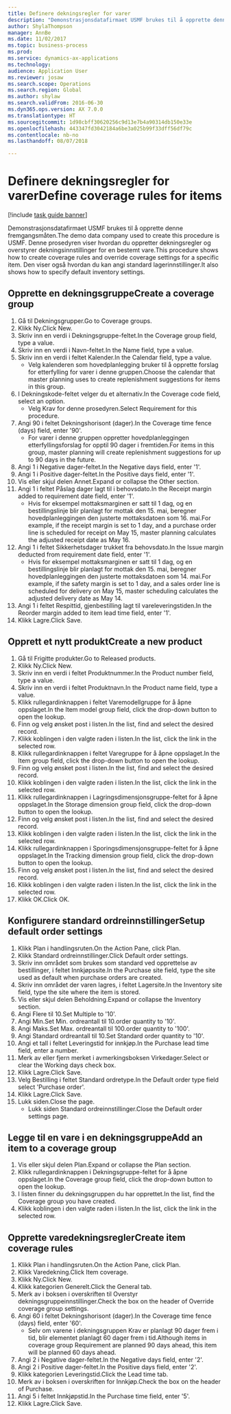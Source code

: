 ```yaml
--- 
title: Definere dekningsregler for varer
description: "Demonstrasjonsdatafirmaet USMF brukes til å opprette denne fremgangsmåten."
author: ShylaThompson
manager: AnnBe
ms.date: 11/02/2017
ms.topic: business-process
ms.prod: 
ms.service: dynamics-ax-applications
ms.technology: 
audience: Application User
ms.reviewer: josaw
ms.search.scope: Operations
ms.search.region: Global
ms.author: shylaw
ms.search.validFrom: 2016-06-30
ms.dyn365.ops.version: AX 7.0.0
ms.translationtype: HT
ms.sourcegitcommit: 1d98cbff30620256c9d13e7b4a90314db150e33e
ms.openlocfilehash: 443347fd3042184a6be3a025b99f33dff56df79c
ms.contentlocale: nb-no
ms.lasthandoff: 08/07/2018

---
```

# <a name="define-coverage-rules-for-items"></a><span data-ttu-id="0b84d-103">Definere dekningsregler for varer</span><span class="sxs-lookup"><span data-stu-id="0b84d-103">Define coverage rules for items</span></span>

[!include [task guide banner](../../includes/task-guide-banner.md)]

<span data-ttu-id="0b84d-104">Demonstrasjonsdatafirmaet USMF brukes til å opprette denne fremgangsmåten.</span><span class="sxs-lookup"><span data-stu-id="0b84d-104">The demo data company used to create this procedure is USMF.</span></span> <span data-ttu-id="0b84d-105">Denne prosedyren viser hvordan du oppretter dekningsregler og overstyrer dekningsinnstillinger for en bestemt vare.</span><span class="sxs-lookup"><span data-stu-id="0b84d-105">This procedure shows how to create coverage rules and override coverage settings for a specific item.</span></span> <span data-ttu-id="0b84d-106">Den viser også hvordan du kan angi standard lagerinnstillinger.</span><span class="sxs-lookup"><span data-stu-id="0b84d-106">It also shows how to specify default inventory settings.</span></span>


## <a name="create-a-coverage-group"></a><span data-ttu-id="0b84d-107">Opprette en dekningsgruppe</span><span class="sxs-lookup"><span data-stu-id="0b84d-107">Create a coverage group</span></span>
1. <span data-ttu-id="0b84d-108">Gå til Dekningsgrupper.</span><span class="sxs-lookup"><span data-stu-id="0b84d-108">Go to Coverage groups.</span></span>
2. <span data-ttu-id="0b84d-109">Klikk Ny.</span><span class="sxs-lookup"><span data-stu-id="0b84d-109">Click New.</span></span>
3. <span data-ttu-id="0b84d-110">Skriv inn en verdi i Dekningsgruppe-feltet.</span><span class="sxs-lookup"><span data-stu-id="0b84d-110">In the Coverage group field, type a value.</span></span>
4. <span data-ttu-id="0b84d-111">Skriv inn en verdi i Navn-feltet.</span><span class="sxs-lookup"><span data-stu-id="0b84d-111">In the Name field, type a value.</span></span>
5. <span data-ttu-id="0b84d-112">Skriv inn en verdi i feltet Kalender.</span><span class="sxs-lookup"><span data-stu-id="0b84d-112">In the Calendar field, type a value.</span></span>
    * <span data-ttu-id="0b84d-113">Velg kalenderen som hovedplanlegging bruker til å opprette forslag for etterfylling for varer i denne gruppen.</span><span class="sxs-lookup"><span data-stu-id="0b84d-113">Choose the calendar that master planning uses to create replenishment suggestions for items in this group.</span></span>  
6. <span data-ttu-id="0b84d-114">I Dekningskode-feltet velger du et alternativ.</span><span class="sxs-lookup"><span data-stu-id="0b84d-114">In the Coverage code field, select an option.</span></span>
    * <span data-ttu-id="0b84d-115">Velg Krav for denne prosedyren.</span><span class="sxs-lookup"><span data-stu-id="0b84d-115">Select Requirement for this procedure.</span></span>  
7. <span data-ttu-id="0b84d-116">Angi 90 i feltet Dekningshorisont (dager).</span><span class="sxs-lookup"><span data-stu-id="0b84d-116">In the Coverage time fence (days) field, enter '90'.</span></span>
    * <span data-ttu-id="0b84d-117">For varer i denne gruppen oppretter hovedplanleggingen etterfyllingsforslag for opptil 90 dager i fremtiden.</span><span class="sxs-lookup"><span data-stu-id="0b84d-117">For items in this group, master planning will create replenishment suggestions for up to 90 days in the future.</span></span>  
8. <span data-ttu-id="0b84d-118">Angi 1 i Negative dager-feltet.</span><span class="sxs-lookup"><span data-stu-id="0b84d-118">In the Negative days field, enter '1'.</span></span>
9. <span data-ttu-id="0b84d-119">Angi 1 i Positive dager-feltet.</span><span class="sxs-lookup"><span data-stu-id="0b84d-119">In the Positive days field, enter '1'.</span></span>
10. <span data-ttu-id="0b84d-120">Vis eller skjul delen Annet.</span><span class="sxs-lookup"><span data-stu-id="0b84d-120">Expand or collapse the Other section.</span></span>
11. <span data-ttu-id="0b84d-121">Angi 1 i feltet Påslag dager lagt til i behovsdato.</span><span class="sxs-lookup"><span data-stu-id="0b84d-121">In the Receipt margin added to requirement date field, enter '1'.</span></span>
    * <span data-ttu-id="0b84d-122">Hvis for eksempel mottaksmarginen er satt til 1 dag, og en bestillingslinje blir planlagt for mottak den 15. mai, beregner hovedplanleggingen den justerte mottaksdatoen som 16. mai.</span><span class="sxs-lookup"><span data-stu-id="0b84d-122">For example, if the receipt margin is set to 1 day, and a purchase order line is scheduled for receipt on May 15, master planning calculates the adjusted receipt date as May 16.</span></span>  
12. <span data-ttu-id="0b84d-123">Angi 1 i feltet Sikkerhetsdager trukket fra behovsdato.</span><span class="sxs-lookup"><span data-stu-id="0b84d-123">In the Issue margin deducted from requirement date field, enter '1'.</span></span>
    * <span data-ttu-id="0b84d-124">Hvis for eksempel mottaksmarginen er satt til 1 dag, og en bestillingslinje blir planlagt for mottak den 15. mai, beregner hovedplanleggingen den justerte mottaksdatoen som 14. mai.</span><span class="sxs-lookup"><span data-stu-id="0b84d-124">For example, if the safety margin is set to 1 day, and a sales order line is scheduled for delivery on May 15, master scheduling calculates the adjusted delivery date as May 14.</span></span>  
13. <span data-ttu-id="0b84d-125">Angi 1 i feltet Respittid, gjenbestilling lagt til vareleveringstiden.</span><span class="sxs-lookup"><span data-stu-id="0b84d-125">In the Reorder margin added to item lead time field, enter '1'.</span></span>
14. <span data-ttu-id="0b84d-126">Klikk Lagre.</span><span class="sxs-lookup"><span data-stu-id="0b84d-126">Click Save.</span></span>

## <a name="create-a-new-product"></a><span data-ttu-id="0b84d-127">Opprett et nytt produkt</span><span class="sxs-lookup"><span data-stu-id="0b84d-127">Create a new product</span></span>
1. <span data-ttu-id="0b84d-128">Gå til Frigitte produkter.</span><span class="sxs-lookup"><span data-stu-id="0b84d-128">Go to Released products.</span></span>
2. <span data-ttu-id="0b84d-129">Klikk Ny.</span><span class="sxs-lookup"><span data-stu-id="0b84d-129">Click New.</span></span>
3. <span data-ttu-id="0b84d-130">Skriv inn en verdi i feltet Produktnummer.</span><span class="sxs-lookup"><span data-stu-id="0b84d-130">In the Product number field, type a value.</span></span>
4. <span data-ttu-id="0b84d-131">Skriv inn en verdi i feltet Produktnavn.</span><span class="sxs-lookup"><span data-stu-id="0b84d-131">In the Product name field, type a value.</span></span>
5. <span data-ttu-id="0b84d-132">Klikk rullegardinknappen i feltet Varemodellgruppe for å åpne oppslaget.</span><span class="sxs-lookup"><span data-stu-id="0b84d-132">In the Item model group field, click the drop-down button to open the lookup.</span></span>
6. <span data-ttu-id="0b84d-133">Finn og velg ønsket post i listen.</span><span class="sxs-lookup"><span data-stu-id="0b84d-133">In the list, find and select the desired record.</span></span>
7. <span data-ttu-id="0b84d-134">Klikk koblingen i den valgte raden i listen.</span><span class="sxs-lookup"><span data-stu-id="0b84d-134">In the list, click the link in the selected row.</span></span>
8. <span data-ttu-id="0b84d-135">Klikk rullegardinknappen i feltet Varegruppe for å åpne oppslaget.</span><span class="sxs-lookup"><span data-stu-id="0b84d-135">In the Item group field, click the drop-down button to open the lookup.</span></span>
9. <span data-ttu-id="0b84d-136">Finn og velg ønsket post i listen.</span><span class="sxs-lookup"><span data-stu-id="0b84d-136">In the list, find and select the desired record.</span></span>
10. <span data-ttu-id="0b84d-137">Klikk koblingen i den valgte raden i listen.</span><span class="sxs-lookup"><span data-stu-id="0b84d-137">In the list, click the link in the selected row.</span></span>
11. <span data-ttu-id="0b84d-138">Klikk rullegardinknappen i Lagringsdimensjonsgruppe-feltet for å åpne oppslaget.</span><span class="sxs-lookup"><span data-stu-id="0b84d-138">In the Storage dimension group field, click the drop-down button to open the lookup.</span></span>
12. <span data-ttu-id="0b84d-139">Finn og velg ønsket post i listen.</span><span class="sxs-lookup"><span data-stu-id="0b84d-139">In the list, find and select the desired record.</span></span>
13. <span data-ttu-id="0b84d-140">Klikk koblingen i den valgte raden i listen.</span><span class="sxs-lookup"><span data-stu-id="0b84d-140">In the list, click the link in the selected row.</span></span>
14. <span data-ttu-id="0b84d-141">Klikk rullegardinknappen i Sporingsdimensjonsgruppe-feltet for å åpne oppslaget.</span><span class="sxs-lookup"><span data-stu-id="0b84d-141">In the Tracking dimension group field, click the drop-down button to open the lookup.</span></span>
15. <span data-ttu-id="0b84d-142">Finn og velg ønsket post i listen.</span><span class="sxs-lookup"><span data-stu-id="0b84d-142">In the list, find and select the desired record.</span></span>
16. <span data-ttu-id="0b84d-143">Klikk koblingen i den valgte raden i listen.</span><span class="sxs-lookup"><span data-stu-id="0b84d-143">In the list, click the link in the selected row.</span></span>
17. <span data-ttu-id="0b84d-144">Klikk OK.</span><span class="sxs-lookup"><span data-stu-id="0b84d-144">Click OK.</span></span>

## <a name="setup-default-order-settings"></a><span data-ttu-id="0b84d-145">Konfigurere standard ordreinnstillinger</span><span class="sxs-lookup"><span data-stu-id="0b84d-145">Setup default order settings</span></span>
1. <span data-ttu-id="0b84d-146">Klikk Plan i handlingsruten.</span><span class="sxs-lookup"><span data-stu-id="0b84d-146">On the Action Pane, click Plan.</span></span>
2. <span data-ttu-id="0b84d-147">Klikk Standard ordreinnstillinger.</span><span class="sxs-lookup"><span data-stu-id="0b84d-147">Click Default order settings.</span></span>
3. <span data-ttu-id="0b84d-148">Skriv inn området som brukes som standard ved opprettelse av bestillinger, i feltet Innkjøpssite.</span><span class="sxs-lookup"><span data-stu-id="0b84d-148">In the Purchase site field, type the site used as default when purchase orders are created.</span></span>
4. <span data-ttu-id="0b84d-149">Skriv inn området der varen lagres, i feltet Lagersite.</span><span class="sxs-lookup"><span data-stu-id="0b84d-149">In the Inventory site field, type the site where the item is stored.</span></span>
5. <span data-ttu-id="0b84d-150">Vis eller skjul delen Beholdning.</span><span class="sxs-lookup"><span data-stu-id="0b84d-150">Expand or collapse the Inventory section.</span></span>
6. <span data-ttu-id="0b84d-151">Angi Flere til 10.</span><span class="sxs-lookup"><span data-stu-id="0b84d-151">Set Multiple to '10'.</span></span>
7. <span data-ttu-id="0b84d-152">Angi Min.</span><span class="sxs-lookup"><span data-stu-id="0b84d-152">Set Min.</span></span> <span data-ttu-id="0b84d-153">ordreantall til 10.</span><span class="sxs-lookup"><span data-stu-id="0b84d-153">order quantity to '10'.</span></span>
8. <span data-ttu-id="0b84d-154">Angi Maks.</span><span class="sxs-lookup"><span data-stu-id="0b84d-154">Set Max.</span></span> <span data-ttu-id="0b84d-155">ordreantall til 100.</span><span class="sxs-lookup"><span data-stu-id="0b84d-155">order quantity to '100'.</span></span>
9. <span data-ttu-id="0b84d-156">Angi Standard ordreantall til 10.</span><span class="sxs-lookup"><span data-stu-id="0b84d-156">Set Standard order quantity to '10'.</span></span>
10. <span data-ttu-id="0b84d-157">Angi et tall i feltet Leveringstid for innkjøp.</span><span class="sxs-lookup"><span data-stu-id="0b84d-157">In the Purchase lead time field, enter a number.</span></span>
11. <span data-ttu-id="0b84d-158">Merk av eller fjern merket i avmerkingsboksen Virkedager.</span><span class="sxs-lookup"><span data-stu-id="0b84d-158">Select or clear the Working days check box.</span></span>
12. <span data-ttu-id="0b84d-159">Klikk Lagre.</span><span class="sxs-lookup"><span data-stu-id="0b84d-159">Click Save.</span></span>
13. <span data-ttu-id="0b84d-160">Velg Bestilling i feltet Standard ordretype.</span><span class="sxs-lookup"><span data-stu-id="0b84d-160">In the Default order type field select 'Purchase order'.</span></span>
14. <span data-ttu-id="0b84d-161">Klikk Lagre.</span><span class="sxs-lookup"><span data-stu-id="0b84d-161">Click Save.</span></span>
15. <span data-ttu-id="0b84d-162">Lukk siden.</span><span class="sxs-lookup"><span data-stu-id="0b84d-162">Close the page.</span></span>
    * <span data-ttu-id="0b84d-163">Lukk siden Standard ordreinnstillinger.</span><span class="sxs-lookup"><span data-stu-id="0b84d-163">Close the Default order settings page.</span></span>  

## <a name="add-an-item-to-a-coverage-group"></a><span data-ttu-id="0b84d-164">Legge til en vare i en dekningsgruppe</span><span class="sxs-lookup"><span data-stu-id="0b84d-164">Add an item to a coverage group</span></span>
1. <span data-ttu-id="0b84d-165">Vis eller skjul delen Plan.</span><span class="sxs-lookup"><span data-stu-id="0b84d-165">Expand or collapse the Plan section.</span></span>
2. <span data-ttu-id="0b84d-166">Klikk rullegardinknappen i Dekningsgruppe-feltet for å åpne oppslaget.</span><span class="sxs-lookup"><span data-stu-id="0b84d-166">In the Coverage group field, click the drop-down button to open the lookup.</span></span>
3. <span data-ttu-id="0b84d-167">I listen finner du dekningsgruppen du har opprettet.</span><span class="sxs-lookup"><span data-stu-id="0b84d-167">In the list, find the Coverage group you have created.</span></span>
4. <span data-ttu-id="0b84d-168">Klikk koblingen i den valgte raden i listen.</span><span class="sxs-lookup"><span data-stu-id="0b84d-168">In the list, click the link in the selected row.</span></span>

## <a name="create-item-coverage-rules"></a><span data-ttu-id="0b84d-169">Opprette varedekningsregler</span><span class="sxs-lookup"><span data-stu-id="0b84d-169">Create item coverage rules</span></span>
1. <span data-ttu-id="0b84d-170">Klikk Plan i handlingsruten.</span><span class="sxs-lookup"><span data-stu-id="0b84d-170">On the Action Pane, click Plan.</span></span>
2. <span data-ttu-id="0b84d-171">Klikk Varedekning.</span><span class="sxs-lookup"><span data-stu-id="0b84d-171">Click Item coverage.</span></span>
3. <span data-ttu-id="0b84d-172">Klikk Ny.</span><span class="sxs-lookup"><span data-stu-id="0b84d-172">Click New.</span></span>
4. <span data-ttu-id="0b84d-173">Klikk kategorien Generelt.</span><span class="sxs-lookup"><span data-stu-id="0b84d-173">Click the General tab.</span></span>
5. <span data-ttu-id="0b84d-174">Merk av i boksen i overskriften til Overstyr dekningsgruppeinnstillinger.</span><span class="sxs-lookup"><span data-stu-id="0b84d-174">Check the box on the header of Override coverage group settings.</span></span>
6. <span data-ttu-id="0b84d-175">Angi 60 i feltet Dekningshorisont (dager).</span><span class="sxs-lookup"><span data-stu-id="0b84d-175">In the Coverage time fence (days) field, enter '60'.</span></span>
    * <span data-ttu-id="0b84d-176">Selv om varene i dekningsgruppen Krav er planlagt 90 dager frem i tid, blir elementet planlagt 60 dager frem i tid.</span><span class="sxs-lookup"><span data-stu-id="0b84d-176">Although items in coverage group Requirement are planned 90 days ahead, this item will be planned 60 days ahead.</span></span>  
7. <span data-ttu-id="0b84d-177">Angi 2 i Negative dager-feltet.</span><span class="sxs-lookup"><span data-stu-id="0b84d-177">In the Negative days field, enter '2'.</span></span>
8. <span data-ttu-id="0b84d-178">Angi 2 i Positive dager-feltet.</span><span class="sxs-lookup"><span data-stu-id="0b84d-178">In the Positive days field, enter '2'.</span></span>
9. <span data-ttu-id="0b84d-179">Klikk kategorien Leveringstid.</span><span class="sxs-lookup"><span data-stu-id="0b84d-179">Click the Lead time tab.</span></span>
10. <span data-ttu-id="0b84d-180">Merk av i boksen i overskriften for Innkjøp.</span><span class="sxs-lookup"><span data-stu-id="0b84d-180">Check the box on the header of Purchase.</span></span>
11. <span data-ttu-id="0b84d-181">Angi 5 i feltet Innkjøpstid.</span><span class="sxs-lookup"><span data-stu-id="0b84d-181">In the Purchase time field, enter '5'.</span></span>
12. <span data-ttu-id="0b84d-182">Klikk Lagre.</span><span class="sxs-lookup"><span data-stu-id="0b84d-182">Click Save.</span></span>


